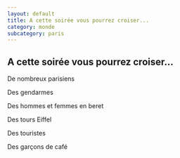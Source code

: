 ```yaml
---
layout: default
title: A cette soirée vous pourrez croiser...
category: monde
subcategory: paris
---
```


## A cette soirée vous pourrez croiser...

De nombreux parisiens

Des gendarmes

Des hommes et femmes en beret

Des tours Eiffel

Des touristes

Des garçons de café
